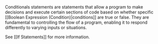 Conditionals statements are statements that allow a program to make decisions and execute certain sections of code based on whether specific [[Boolean Expression (Condition)|conditions]] are true or false. They are fundamental to controlling the flow of a program, enabling it to respond differently to varying inputs or situations.

See [[If Statements]] for more information.


